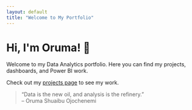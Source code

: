 ```yaml
---
layout: default
title: "Welcome to My Portfolio"
---
```


# Hi, I'm Oruma! 👋

Welcome to my Data Analytics portfolio. Here you can find my projects, dashboards, and Power BI work.

Check out my [projects page](Project.md) to see my work.

> “Data is the new oil, and analysis is the refinery.”  
> – Oruma Shuaibu Ojochenemi

